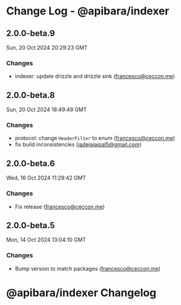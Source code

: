 # Change Log - @apibara/indexer

<!-- This log was last generated on Sun, 20 Oct 2024 20:29:23 GMT and should not be manually modified. -->

<!-- Start content -->

## 2.0.0-beta.9

Sun, 20 Oct 2024 20:29:23 GMT

### Changes

- indexer: update drizzle and drizzle sink (francesco@ceccon.me)

## 2.0.0-beta.8

Sun, 20 Oct 2024 18:49:49 GMT

### Changes

- protocol: change `HeaderFilter` to enum (francesco@ceccon.me)
- fix build inconsistencies (jadejajaipal5@gmail.com)

## 2.0.0-beta.6

Wed, 16 Oct 2024 11:29:42 GMT

### Changes

- Fix release (francesco@ceccon.me)

## 2.0.0-beta.5

Mon, 14 Oct 2024 13:04:10 GMT

### Changes

- Bump version to match packages (francesco@ceccon.me)

# @apibara/indexer Changelog
